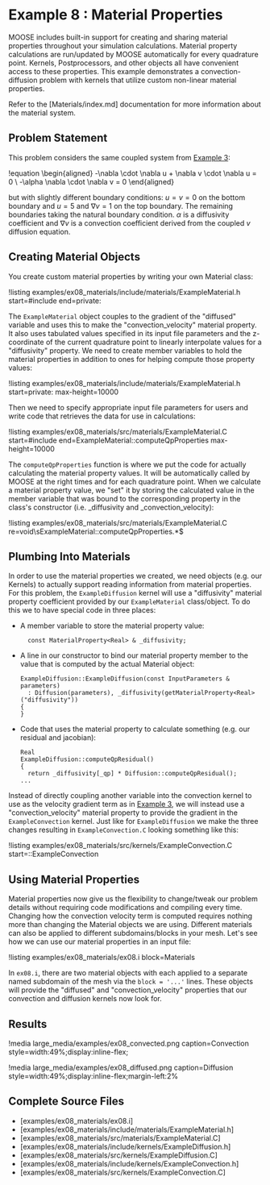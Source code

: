 # Example 8 : Material Properties

MOOSE includes built-in support for creating and sharing material properties throughout your
simulation calculations. Material property calculations are run/updated by MOOSE automatically for
every quadrature point. Kernels, Postprocessors, and other objects all have convenient access to
these properties.  This example demonstrates a convection-diffusion problem with kernels that
utilize custom non-linear material properties.

Refer to the [Materials/index.md] documentation for more information about the material system.

## Problem Statement

This problem considers the same coupled system from [Example 3](examples/ex03_coupling.md):

!equation
\begin{aligned}
-\nabla \cdot \nabla u + \nabla v \cdot \nabla u = 0 \\
-\alpha \nabla \cdot \nabla v = 0
\end{aligned}

but with slightly different boundary conditions: $u=v=0$ on the bottom boundary and $u=5$ and
$\nabla v=1$ on the top boundary. The remaining boundaries taking the natural boundary condition.
$\alpha$ is a diffusivity coefficient and $\nabla v$ is a convection coefficient derived from
the coupled $v$ diffusion equation.

## Creating Material Objects

You create custom material properties by writing your own Material class:

!listing examples/ex08_materials/include/materials/ExampleMaterial.h start=#include end=private:

The `ExampleMaterial` object couples to the gradient of the "diffused" variable and uses this to
make the "convection_velocity" material property.  It also uses tabulated values specified in its
input file parameters and the z-coordinate of the current quadrature point to linearly interpolate
values for a "diffusivity" property.  We need to create member variables to hold the material
properties in addition to ones for helping compute those property values:

!listing examples/ex08_materials/include/materials/ExampleMaterial.h start=private: max-height=10000

Then we need to specify appropriate input file parameters for users and write code that retrieves
the data for use in calculations:

!listing examples/ex08_materials/src/materials/ExampleMaterial.C start=#include end=ExampleMaterial::computeQpProperties max-height=10000

The `computeQpProperties` function is where we put the code for actually calculating the material
property values. It will be automatically called by MOOSE at the right times and for each
quadrature point.  When we calculate a material property value,  we "set" it by storing the
calculated value in the member variable that was bound to the corresponding property in the
class's constructor (i.e.  _diffusivity and _convection_velocity):

!listing examples/ex08_materials/src/materials/ExampleMaterial.C re=void\sExampleMaterial::computeQpProperties.*$

## Plumbing Into Materials

In order to use the material properties we created, we need objects (e.g. our Kernels) to actually
support reading information from material properties.  For this problem, the `ExampleDiffusion`
kernel will use a "diffusivity" material property coefficient provided by our `ExampleMaterial`
class/object.  To do this we to have special code in three places:

- A member variable to store the material property value:

  ```
    const MaterialProperty<Real> & _diffusivity;
  ```

- A line in our constructor to bind our material property member to the value that is computed by
  the actual Material object:

  ```
  ExampleDiffusion::ExampleDiffusion(const InputParameters & parameters)
    : Diffusion(parameters), _diffusivity(getMaterialProperty<Real>("diffusivity"))
  {
  }
  ```

- Code that uses the material property to calculate something (e.g. our residual and jacobian):

  ```
  Real
  ExampleDiffusion::computeQpResidual()
  {
    return _diffusivity[_qp] * Diffusion::computeQpResidual();
  ...
  ```

Instead of directly coupling another variable into the convection kernel to use as the velocity
gradient term as in [Example 3](examples/ex03_coupling.md), we will instead use a
"convection_velocity" material property to provide the gradient in the `ExampleConvection` kernel.
Just like for `ExampleDiffusion` we make the three changes resulting in `ExampleConvection.C`
looking something like this:

!listing examples/ex08_materials/src/kernels/ExampleConvection.C start=::ExampleConvection

## Using Material Properties

Material properties now give us the flexibility to change/tweak our problem details without
requiring code modifications and compiling every time.  Changing how the convection velocity term
is computed requires nothing more than changing the Material objects we are using. Different materials
can also be applied to different subdomains/blocks in your mesh. Let's see how we can use our
material properties in an input file:

!listing examples/ex08_materials/ex08.i block=Materials

In `ex08.i`, there are two material objects with each applied to a separate named subdomain of the
mesh via the `block = '...'` lines. These objects will provide the "diffused" and
"convection_velocity" properties that our convection and diffusion kernels now look for.

## Results

!media large_media/examples/ex08_convected.png
       caption=Convection
       style=width:49%;display:inline-flex;

!media large_media/examples/ex08_diffused.png
       caption=Diffusion
       style=width:49%;display:inline-flex;margin-left:2%

## Complete Source Files

- [examples/ex08_materials/ex08.i]
- [examples/ex08_materials/include/materials/ExampleMaterial.h]
- [examples/ex08_materials/src/materials/ExampleMaterial.C]
- [examples/ex08_materials/include/kernels/ExampleDiffusion.h]
- [examples/ex08_materials/src/kernels/ExampleDiffusion.C]
- [examples/ex08_materials/include/kernels/ExampleConvection.h]
- [examples/ex08_materials/src/kernels/ExampleConvection.C]
